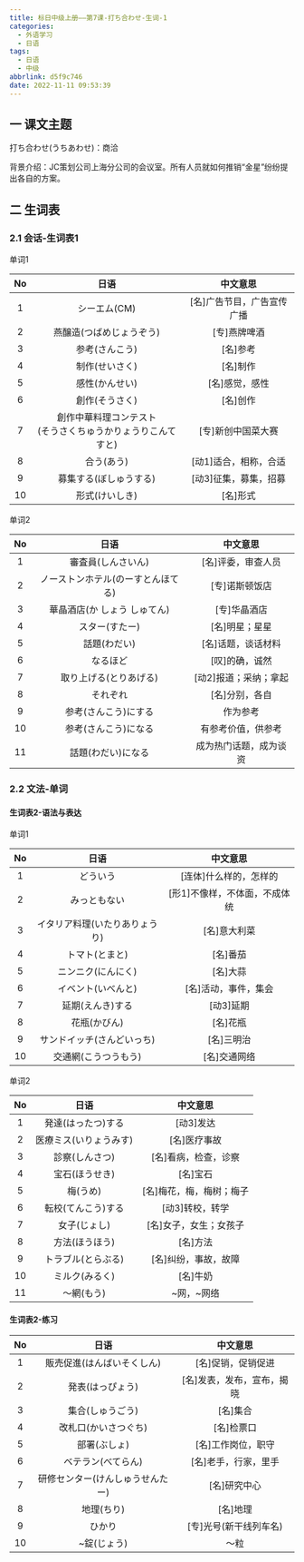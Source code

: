 ```yaml
---
title: 标日中级上册——第7课-打ち合わせ-生词-1
categories:
  - 外语学习
  - 日语
tags:
  - 日语
  - 中级
abbrlink: d5f9c746
date: 2022-11-11 09:53:39
---
```

## 一 课文主题

打ち合わせ(うちあわせ)：商洽

背景介绍：JC策划公司上海分公司的会议室。所有人员就如何推销“金星”纷纷提出各自的方案。

<!--more-->

## 二 生词表

### 2.1 会话-生词表1

单词1

|  No  |                             日语                             |          中文意思          |
| :--: | :----------------------------------------------------------: | :------------------------: |
|  1   |                         シーエム(CM)                         | [名]广告节目，广告宣传广播 |
|  2   |                   燕醸造(つばめじょうぞう)                   |        [专]燕牌啤酒        |
|  3   |                        参考(さんこう)                        |          [名]参考          |
|  4   |                        制作(せいさく)                        |          [名]制作          |
|  5   |                        感性(かんせい)                        |       [名]感觉，感性       |
|  6   |                        創作(そうさく)                        |          [名]创作          |
|  7   | 創作中華料理コンテスト<br>(そうさくちゅうかりょうりこんてすと) |     [专]新创中国菜大赛     |
|  8   |                          合う(あう)                          |   [动1]适合，相称，合适    |
|  9   |                    募集する(ぼしゅうする)                    |   [动3]征集，募集，招募    |
|  10  |                        形式(けいしき)                        |          [名]形式          |

单词2

|  No  |                日语                |        中文意思        |
| :--: | :--------------------------------: | :--------------------: |
|  1   |         審査員(しんさいん)         |   [名]评委，审查人员   |
|  2   | ノーストンホテル(のーすとんほてる) |     [专]诺斯顿饭店     |
|  3   |    華晶酒店(か しょう しゅてん)    |      [专]华晶酒店      |
|  4   |           スター(すたー)           |     [名]明星；星星     |
|  5   |            話題(わだい)            |   [名]话题，谈话材料   |
|  6   |              なるほど              |     [叹]的确，诚然     |
|  7   |       取り上げる(とりあげる)       | [动2]报道；采纳；拿起  |
|  8   |              それぞれ              |     [名]分别，各自     |
|  9   |        参考(さんこう)にする        |        作为参考        |
|  10  |        参考(さんこう)になる        |   有参考价值，供参考   |
|  11  |         話題(わだい)になる         | 成为热门话题，成为谈资 |

### 2.2 文法-单词

#### 生词表2-语法与表达

单词1

|  No  |              日语              |           中文意思            |
| :--: | :----------------------------: | :---------------------------: |
|  1   |            どういう            |    [连体]什么样的，怎样的     |
|  2   |          みっともない          | [形1]不像样，不体面，不成体统 |
|  3   | イタリア料理(いたりありょうり) |         [名]意大利菜          |
|  4   |         トマト(とまと)         |           [名]番茄            |
|  5   |       ニンニク(にんにく)       |           [名]大蒜            |
|  6   |       イベント(いべんと)       |     [名]活动，事件，集会      |
|  7   |        延期(えんき)する        |           [动3]延期           |
|  8   |          花瓶(かびん)          |           [名]花瓶            |
|  9   |   サンドイッチ(さんどいっち)   |          [名]三明治           |
|  10  |      交通網(こうつうもう)      |         [名]交通网络          |

单词2

|  No  |          日语          |         中文意思         |
| :--: | :--------------------: | :----------------------: |
|  1   |   発達(はったつ)する   |        [动3]发达         |
|  2   | 医療ミス(いりょうみす) |       [名]医疗事故       |
|  3   |     診察(しんさつ)     |   [名]看病，检查，诊察   |
|  4   |     宝石(ほうせき)     |         [名]宝石         |
|  5   |        梅(うめ)        | [名]梅花，梅，梅树；梅子 |
|  6   |   転校(てんこう)する   |     [动3]转校，转学      |
|  7   |      女子(じょし)      |  [名]女子，女生；女孩子  |
|  8   |     方法(ほうほう)     |         [名]方法         |
|  9   |   トラブル(とらぶる)   |   [名]纠纷，事故，故障   |
|  10  |     ミルク(みるく)     |         [名]牛奶         |
|  11  |       ～網(もう)       |        ~网，~网络        |

#### 生词表2-练习

|  No  |               日语               |          中文意思          |
| :--: | :------------------------------: | :------------------------: |
|  1   |    販売促進(はんばいそくしん)    |     [名]促销，促销促进     |
|  2   |         発表(はっぴょう)         | [名]发表，发布，宣布，揭晓 |
|  3   |         集合(しゅうごう)         |          [名]集合          |
|  4   |       改札口(かいさつぐち)       |         [名]检票口         |
|  5   |           部署(ぶしょ)           |     [名]工作岗位，职守     |
|  6   |        ベテラン(べてらん)        |    [名]老手，行家，里手    |
|  7   | 研修センター(けんしゅうせんたー) |        [名]研究中心        |
|  8   |            地理(ちり)            |          [名]地理          |
|  9   |              ひかり              |   [专]光号(新干线列车名)   |
|  10  |           ~錠(じょう)            |            ～粒            |

